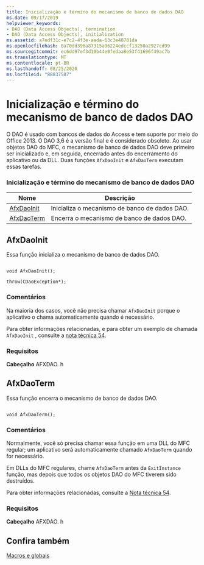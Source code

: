 ```yaml
---
title: Inicialização e término do mecanismo de banco de dados DAO
ms.date: 09/17/2019
helpviewer_keywords:
- DAO (Data Access Objects), termination
- DAO (Data Access Objects), initialization
ms.assetid: a7edf31c-e7c2-4f3e-aada-63c3e48781da
ms.openlocfilehash: 0a70dd396a87315a96224edccf13250a2927cd99
ms.sourcegitcommit: ec6dd97ef3d10b44e0fedaa8e53f41696f49ac7b
ms.translationtype: MT
ms.contentlocale: pt-BR
ms.lasthandoff: 08/25/2020
ms.locfileid: "88837587"
---
```

# <a name="dao-database-engine-initialization-and-termination"></a>Inicialização e término do mecanismo de banco de dados DAO

O DAO é usado com bancos de dados do Access e tem suporte por meio do Office 2013. O DAO 3,6 é a versão final e é considerado obsoleto. Ao usar objetos DAO do MFC, o mecanismo de banco de dados DAO deve primeiro ser inicializado e, em seguida, encerrado antes do encerramento do aplicativo ou da DLL. Duas funções `AfxDaoInit` e `AfxDaoTerm` executam essas tarefas.

### <a name="dao-database-engine-initialization-and-termination"></a>Inicialização e término do mecanismo de banco de dados DAO

|Nome|Descrição|
|-|-|
|[AfxDaoInit](#afxdaoinit)|Inicializa o mecanismo de banco de dados DAO.|
|[AfxDaoTerm](#afxdaoterm)|Encerra o mecanismo de banco de dados DAO.|

## <a name="afxdaoinit"></a><a name="afxdaoinit"></a> AfxDaoInit

Essa função inicializa o mecanismo de banco de dados DAO.

```

void AfxDaoInit();

throw(CDaoException*);
```

### <a name="remarks"></a>Comentários

Na maioria dos casos, você não precisa chamar `AfxDaoInit` porque o aplicativo o chama automaticamente quando é necessário.

Para obter informações relacionadas, e para obter um exemplo de chamada `AfxDaoInit` , consulte a [nota técnica 54](../../mfc/tn054-calling-dao-directly-while-using-mfc-dao-classes.md).

### <a name="requirements"></a>Requisitos

  **Cabeçalho** AFXDAO. h

## <a name="afxdaoterm"></a><a name="afxdaoterm"></a> AfxDaoTerm

Essa função encerra o mecanismo de banco de dados DAO.

```

void AfxDaoTerm();
```

### <a name="remarks"></a>Comentários

Normalmente, você só precisa chamar essa função em uma DLL do MFC regular; um aplicativo será automaticamente chamado `AfxDaoTerm` quando for necessário.

Em DLLs do MFC regulares, chame `AfxDaoTerm` antes da `ExitInstance` função, mas depois que todos os objetos DAO do MFC tiverem sido destruídos.

Para obter informações relacionadas, consulte a [Nota técnica 54](../../mfc/tn054-calling-dao-directly-while-using-mfc-dao-classes.md).

### <a name="requirements"></a>Requisitos

  **Cabeçalho** AFXDAO. h

## <a name="see-also"></a>Confira também

[Macros e globais](../../mfc/reference/mfc-macros-and-globals.md)
